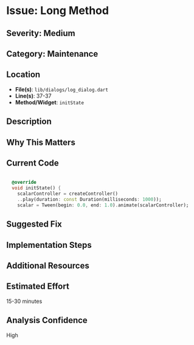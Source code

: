 # Issue: Long Method

## Severity: Medium

## Category: Maintenance

## Location
- **File(s)**: `lib/dialogs/log_dialog.dart`
- **Line(s)**: 37-37
- **Method/Widget**: `initState`

## Description


## Why This Matters


## Current Code
```dart

  @override
  void initState() {
    scalarController = createController()
    ..play(duration: const Duration(milliseconds: 1000));
    scalar = Tween(begin: 0.0, end: 1.0).animate(scalarController);
```

## Suggested Fix


## Implementation Steps


## Additional Resources


## Estimated Effort
15-30 minutes

## Analysis Confidence
High
